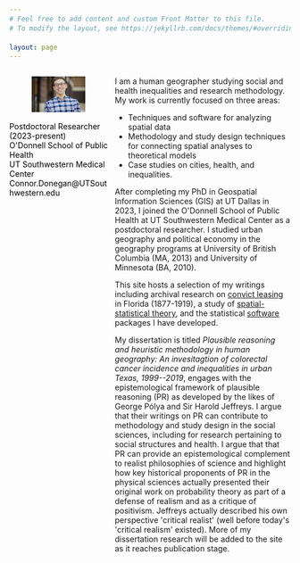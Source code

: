 ```yaml
---
# Feel free to add content and custom Front Matter to this file.
# To modify the layout, see https://jekyllrb.com/docs/themes/#overriding-theme-defaults

layout: page
---
```



<div id="left" style="float:left; width:35%; color:Black; font-size:14px">

<figure>
<img src="/assets/pic-smiling.jpeg" />
</figure>

<p> Postdoctoral Researcher (2023-present) <br/>
O'Donnell School of Public Health <br/>
UT Southwestern Medical Center <br/>
Connor.Donegan@UTSouthwestern.edu <br/></p>
              
</div>

<div id="right" style="float:right; width:62.5%;">

<p> I am a human geographer studying social and health inequalities and research methodology. My work is currently focused on three areas:

<ul>
  <li> Techniques and software for analyzing spatial data </li>
  <li> Methodology and study design techniques for connecting spatial analyses to theoretical models </li>
  <li> Case studies on cities, health, and inequalities. </li>
</ul>

<p> After completing my PhD in Geospatial Information Sciences (GIS) at UT Dallas in 2023, I joined the O'Donnell School of Public Health at UT Southwestern Medical Center as a postdoctoral researcher. I studied urban geography and political economy in the geography programs at University of British Columbia (MA, 2013) and University of Minnesota (BA, 2010). </p>

<p>This site hosts a selection of my writings including archival research on <a href="{{ site.baseurl }}/florida/">convict leasing</a> in Florida (1877-1919), a study of  <a href="{{ site.baseurl }}/spatial-stats-theory/">spatial-statistical theory</a>, and the statistical <a href="{{ site.baseurl }}/software/">software</a> packages I have developed.</p>

<p>My dissertation is titled <i>Plausible reasoning and heuristic methodology in human geography: An invesitagtion of colorectal cancer incidence and inequalities in urban Texas, 1999--2019</i>, engages with the epistemological framework of plausible reasoning (PR) as developed by the likes of George Po&#769;lya and Sir Harold Jeffreys. I argue that their writings on PR can contribute to methodology and study design in the social sciences, including for research pertaining to social structures and health. I argue that that PR can provide an epistemological complement to realist philosophies of science and highlight how key historical proponents of PR in the physical sciences actually presented their original work on probability theory as part of a defense of realism and as a critique of positivism. Jeffreys actually described his own perspective 'critical realist' (well before today's 'critical realism' existed). More of my dissertation research will be added to the site as it reaches publication stage. </p>
